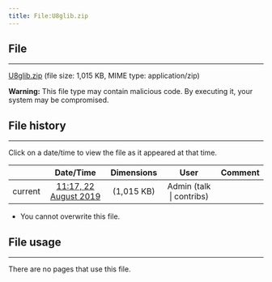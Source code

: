 ```yaml
---
title: File:U8glib.zip
---
```


## File
--------

[U8glib.zip](https://wiki.elecrow.com/images/0/0f/U8glib.zip) (file size: 1,015 KB, MIME type: application/zip)

**Warning:** This file type may contain malicious code. By executing it, your system may be compromised.

## File history
--------

Click on a date/time to view the file as it appeared at that time.

|         |                          Date/Time                           | Dimensions  |                             User                             | Comment |
| :-----: | :----------------------------------------------------------: | :---------: | :----------------------------------------------------------: | :-----: |
| current | [11:17, 22 August 2019](https://wiki.elecrow.com/images/0/0f/U8glib.zip) | (1,015 KB) | Admin (talk \| contribs) |         |

- You cannot overwrite this file.

## File usage
--------

There are no pages that use this file.